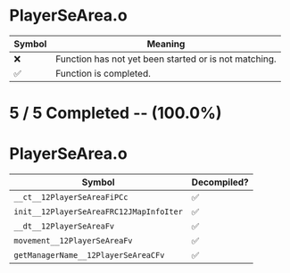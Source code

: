 # PlayerSeArea.o
| Symbol | Meaning 
| ------------- | ------------- 
| :x: | Function has not yet been started or is not matching. 
| :white_check_mark: | Function is completed. 


# 5 / 5 Completed -- (100.0%)
# PlayerSeArea.o
| Symbol | Decompiled? |
| ------------- | ------------- |
| `__ct__12PlayerSeAreaFiPCc` | :white_check_mark: |
| `init__12PlayerSeAreaFRC12JMapInfoIter` | :white_check_mark: |
| `__dt__12PlayerSeAreaFv` | :white_check_mark: |
| `movement__12PlayerSeAreaFv` | :white_check_mark: |
| `getManagerName__12PlayerSeAreaCFv` | :white_check_mark: |
